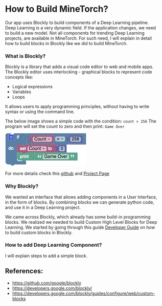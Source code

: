 # How to Build MineTorch?

Our app uses Blockly to build components of a Deep Learning pipeline. Deep Learning is a very dynamic field. If the application changes, we need to build a new model.
Not all components for trending Deep Learning projects, are available in MineTorch. For such need, I will explain in detail how to build blocks in Blockly like we did to build MineTorch.

### What is Blockly?

Blockly is a library that adds a visual code editor to web and mobile apps. The Blockly editor uses interlocking - graphical blocks to represent code concepts like:
* Logical expressions
* Variables
* Loops

It allows users to apply programming principles, without having to write syntax or using the command line.

The below image shows a simple code with the condition:
`count > 256` 
The program will set the count to zero and then print:
`Game Over`

![blocklly_image](Images/simple_blockly.png)

For more details check this [github](https://github.com/google/blockly) and [Project Page](https://developers.google.com/blockly/)

### Why Blockly?

We wanted an interface that allows adding components in a User Interface, in the form of blocks.
By combining blocks we can generate python code, and use it in a Deep Learning project.

We came across Blockly, which already has some build-in programming blocks. 
We realized we needed to build Custom High Level Blocks for Deep Learning. We started by going through this guide [Developer Guide](https://developers.google.com/blockly/guides/configure/web/custom-blocks) on how to build custom blocks in Blockly. 
  
### How to add Deep Learning Component?

I will explain steps to add a simple block. 

## References:
* https://github.com/google/blockly
* https://developers.google.com/blockly/
* https://developers.google.com/blockly/guides/configure/web/custom-blocks





